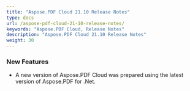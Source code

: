```yaml
---
title: "Aspose.PDF Cloud 21.10 Release Notes"
type: docs
url: /aspose-pdf-cloud-21-10-release-notes/
keywords: "Aspose.PDF Cloud, Release Notes"
description: "Aspose.PDF Cloud 21.10 Release Notes"
weight: 30
---
```

### **New Features**
- A new version of Aspose.PDF Cloud was prepared using the latest version of Aspose.PDF for .Net.
